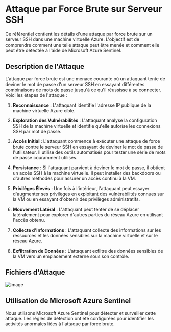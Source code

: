 # Attaque par Force Brute sur Serveur SSH

Ce référentiel contient les détails d'une attaque par force brute sur un serveur SSH dans une machine virtuelle Azure. L'objectif est de comprendre comment une telle attaque peut être menée et comment elle peut être détectée à l'aide de Microsoft Azure Sentinel.

## Description de l'Attaque

L'attaque par force brute est une menace courante où un attaquant tente de deviner le mot de passe d'un serveur SSH en essayant différentes combinaisons de mots de passe jusqu'à ce qu'il réussisse à se connecter. Voici les étapes de l'attaque :

1. **Reconnaissance** : L'attaquant identifie l'adresse IP publique de la machine virtuelle Azure cible.

2. **Exploration des Vulnérabilités** : L'attaquant analyse la configuration SSH de la machine virtuelle et identifie qu'elle autorise les connexions SSH par mot de passe.

3. **Accès Initial** : L'attaquant commence à exécuter une attaque de force brute contre le serveur SSH en essayant de deviner le mot de passe de l'utilisateur. Il utilise des outils automatisés pour tester une série de mots de passe couramment utilisés.

4. **Persistance** : Si l'attaquant parvient à deviner le mot de passe, il obtient un accès SSH à la machine virtuelle. Il peut installer des backdoors ou d'autres méthodes pour assurer un accès continu à la VM.

5. **Privilèges Élevés** : Une fois à l'intérieur, l'attaquant peut essayer d'augmenter ses privilèges en exploitant des vulnérabilités connues sur la VM ou en essayant d'obtenir des privilèges administratifs.

6. **Mouvement Latéral** : L'attaquant peut tenter de se déplacer latéralement pour explorer d'autres parties du réseau Azure en utilisant l'accès obtenu.

7. **Collecte d'Informations** : L'attaquant collecte des informations sur les ressources et les données sensibles sur la machine virtuelle et sur le réseau Azure.

8. **Exfiltration de Données** : L'attaquant exfiltre des données sensibles de la VM vers un emplacement externe sous son contrôle.

## Fichiers d'Attaque

![image](https://github.com/Casper1045/SIEM-SOAR/assets/61239359/86087b63-f549-4e67-a033-a76f4f720a0e)


## Utilisation de Microsoft Azure Sentinel

Nous utilisons Microsoft Azure Sentinel pour détecter et surveiller cette attaque. Les règles de détection ont été configurées pour identifier les activités anormales liées à l'attaque par force brute.

